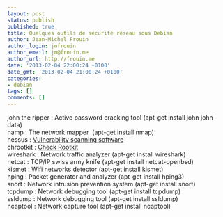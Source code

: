 ```yaml
---
layout: post
status: publish
published: true
title: Quelques outils de sécurité réseau sous Debian
author: Jean-Michel Frouin
author_login: jmfrouin
author_email: jm@frouin.me
author_url: http://frouin.me
date: '2013-02-04 22:00:24 +0100'
date_gmt: '2013-02-04 21:00:24 +0100'
categories:
- debian
tags: []
comments: []
---
```

<p>john the ripper : Active password cracking tool (apt-get install john john-data)<br />
namp : The network mapper  (apt-get install nmap)<br />
nessus : <a href="http://www.nessus.org" target="_blank">Vulnerability scanning software</a><br />
chrootkit : <a href="http://www.chrootkit.org" target="_blank">Check Rootkit</a><br />
wireshark : Network traffic analyzer (apt-get install wireshark)<br />
netcat : TCP/IP swiss army knife (apt-get install netcat-openbsd)<br />
kismet : Wifi networks detector (apt-get install kismet)<br />
hping : Packet generator and analyzer (apt-get install hping3)<br />
snort : Network intrusion prevention system (apt-get install snort)<br />
tcpdump : Network debugging tool (apt-get install tcpdump)<br />
ssldump : Network debugging tool (apt-get install ssldump)<br />
ncaptool : Network capture tool (apt-get install ncaptool)</p>
